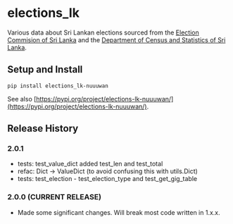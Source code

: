 # elections_lk

Various data about Sri Lankan elections sourced from the [Election Commision of  Sri Lanka](elections.gov.lk) and the [Department of Census and Statistics of Sri Lanka](statistics.gov.lk).

## Setup and Install

```
pip install elections_lk-nuuuwan
```

See also [https://pypi.org/project/elections-lk-nuuuwan/](https://pypi.org/project/elections-lk-nuuuwan/).

## Release History

### 2.0.1
* tests: test_value_dict added test_len and test_total
* refac: Dict -> ValueDict (to avoid confusing this with utils.Dict)
* tests: test_election - test_election_type and test_get_gig_table

### 2.0.0 (CURRENT RELEASE)

* Made some significant changes. Will break most code written in 1.x.x. 

